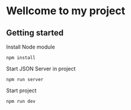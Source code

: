 # Wellcome to my project

## Getting started

Install Node module

```
npm install
```

Start JSON Server in project

```
npm run server
```

Start project

```
npm run dev
```

